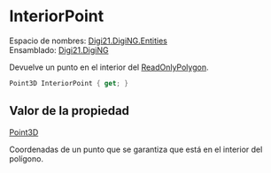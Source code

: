 # InteriorPoint

Espacio de nombres: [Digi21.DigiNG.Entities](../../)  
Ensamblado: [Digi21.DigiNG](../../../)

Devuelve un punto en el interior del [ReadOnlyPolygon](../).

```csharp
Point3D InteriorPoint { get; }
```

## Valor de la propiedad

[Point3D](../../../digi21.math/point3d.md)

Coordenadas de un punto que se garantiza que está en el interior del polígono.

